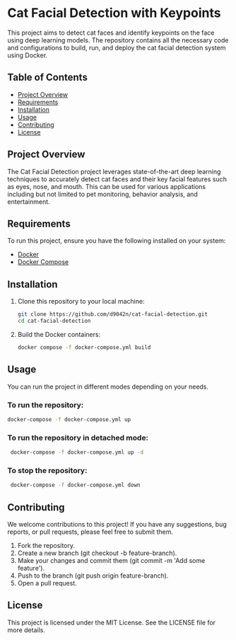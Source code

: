 # Cat Facial Detection with Keypoints

This project aims to detect cat faces and identify keypoints on the face using deep learning models. The repository contains all the necessary code and configurations to build, run, and deploy the cat facial detection system using Docker.

## Table of Contents

- [Project Overview](#project-overview)
- [Requirements](#requirements)
- [Installation](#installation)
- [Usage](#usage)
- [Contributing](#contributing)
- [License](#license)

## Project Overview

The Cat Facial Detection project leverages state-of-the-art deep learning techniques to accurately detect cat faces and their key facial features such as eyes, nose, and mouth. This can be used for various applications including but not limited to pet monitoring, behavior analysis, and entertainment.

## Requirements

To run this project, ensure you have the following installed on your system:

- [Docker](https://www.docker.com/)
- [Docker Compose](https://docs.docker.com/compose/)

## Installation

1. Clone this repository to your local machine:
    ```sh
    git clone https://github.com/d9042n/cat-facial-detection.git
    cd cat-facial-detection
    ```

2. Build the Docker containers:
    ```sh
    docker compose -f docker-compose.yml build
    ```

## Usage

You can run the project in different modes depending on your needs.

### To run the repository:

   ```sh
   docker-compose -f docker-compose.yml up
   ```

### To run the repository in detached mode:

   ```sh
    docker-compose -f docker-compose.yml up -d
   ```

### To stop the repository:

   ```sh
    docker-compose -f docker-compose.yml down
   ```

## Contributing

We welcome contributions to this project! If you have any suggestions, bug reports, or pull requests, please feel free to submit them.

1. Fork the repository.
2. Create a new branch (git checkout -b feature-branch).
3. Make your changes and commit them (git commit -m 'Add some feature').
4. Push to the branch (git push origin feature-branch).
5. Open a pull request.

## License

This project is licensed under the MIT License. See the LICENSE file for more details.